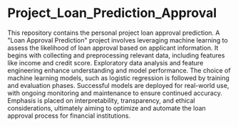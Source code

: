 # Project_Loan_Prediction_Approval
This repository contains the personal project loan approval prediction.
A "Loan Approval Prediction" project involves leveraging machine learning to assess the likelihood of loan approval based on applicant information. It begins with collecting and preprocessing relevant data, including features like income and credit score. Exploratory data analysis and feature engineering enhance understanding and model performance. The choice of machine learning models, such as logistic regression is followed by training and evaluation phases. Successful models are deployed for real-world use, with ongoing monitoring and maintenance to ensure continued accuracy. Emphasis is placed on interpretability, transparency, and ethical considerations, ultimately aiming to optimize and automate the loan approval process for financial institutions.

